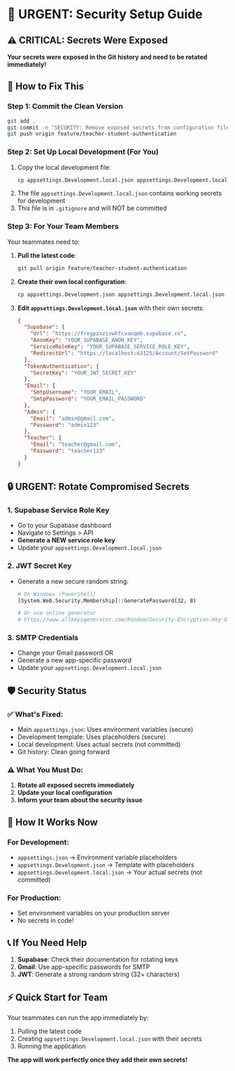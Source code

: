 # 🚨 URGENT: Security Setup Guide

## ⚠️ CRITICAL: Secrets Were Exposed

**Your secrets were exposed in the Git history and need to be rotated immediately!**

## 🔧 How to Fix This

### Step 1: Commit the Clean Version
```bash
git add .
git commit -m "SECURITY: Remove exposed secrets from configuration files"
git push origin feature/teacher-student-authentication
```

### Step 2: Set Up Local Development (For You)
1. Copy the local development file:
   ```bash
   cp appsettings.Development.local.json appsettings.Development.local.json
   ```
2. The file `appsettings.Development.local.json` contains working secrets for development
3. This file is in `.gitignore` and will NOT be committed

### Step 3: For Your Team Members
Your teammates need to:

1. **Pull the latest code**:
   ```bash
   git pull origin feature/teacher-student-authentication
   ```

2. **Create their own local configuration**:
   ```bash
   cp appsettings.Development.json appsettings.Development.local.json
   ```

3. **Edit `appsettings.Development.local.json`** with their own secrets:
   ```json
   {
     "Supabase": {
       "Url": "https://fregpzxzivwhfcvauqmb.supabase.co",
       "AnonKey": "YOUR_SUPABASE_ANON_KEY",
       "ServiceRoleKey": "YOUR_SUPABASE_SERVICE_ROLE_KEY",
       "RedirectUrl": "https://localhost:63125/Account/SetPassword"
     },
     "TokenAuthentication": {
       "SecretKey": "YOUR_JWT_SECRET_KEY"
     },
     "Email": {
       "SmtpUsername": "YOUR_EMAIL",
       "SmtpPassword": "YOUR_EMAIL_PASSWORD"
     },
     "Admin": {
       "Email": "admin@gmail.com",
       "Password": "admin123"
     },
     "Teacher": {
       "Email": "teacher@gmail.com",
       "Password": "teacher123"
     }
   }
   ```

## 🔒 URGENT: Rotate Compromised Secrets

### 1. Supabase Service Role Key
- Go to your Supabase dashboard
- Navigate to Settings > API
- **Generate a NEW service role key**
- Update your `appsettings.Development.local.json`

### 2. JWT Secret Key
- Generate a new secure random string:
  ```bash
  # On Windows (PowerShell)
  [System.Web.Security.Membership]::GeneratePassword(32, 8)
  
  # Or use online generator
  # https://www.allkeysgenerator.com/Random/Security-Encryption-Key-Generator.aspx
  ```

### 3. SMTP Credentials
- Change your Gmail password OR
- Generate a new app-specific password
- Update your `appsettings.Development.local.json`

## 🛡️ Security Status

### ✅ What's Fixed:
- Main `appsettings.json`: Uses environment variables (secure)
- Development template: Uses placeholders (secure)
- Local development: Uses actual secrets (not committed)
- Git history: Clean going forward

### ⚠️ What You Must Do:
1. **Rotate all exposed secrets immediately**
2. **Update your local configuration**
3. **Inform your team about the security issue**

## 🚀 How It Works Now

### For Development:
- `appsettings.json` → Environment variable placeholders
- `appsettings.Development.json` → Template with placeholders
- `appsettings.Development.local.json` → Your actual secrets (not committed)

### For Production:
- Set environment variables on your production server
- No secrets in code!

## 📞 If You Need Help

1. **Supabase**: Check their documentation for rotating keys
2. **Gmail**: Use app-specific passwords for SMTP
3. **JWT**: Generate a strong random string (32+ characters)

## ⚡ Quick Start for Team

Your teammates can run the app immediately by:
1. Pulling the latest code
2. Creating `appsettings.Development.local.json` with their secrets
3. Running the application

**The app will work perfectly once they add their own secrets!**
